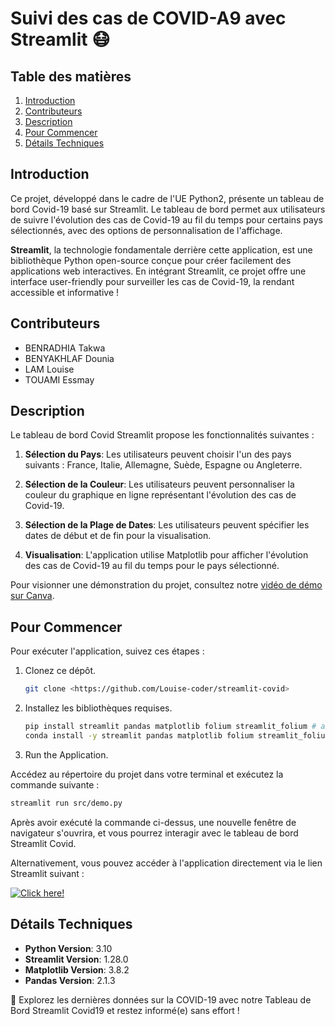 # Suivi des cas de COVID-A9 avec Streamlit 😷

## Table des matières
1. [Introduction](#introduction)
2. [Contributeurs](#project-contributors)
3. [Description](#project-description)
4. [Pour Commencer](#getting-started)
5. [Détails Techniques](#technical-details)


## Introduction
Ce projet, développé dans le cadre de l'UE Python2, présente un tableau de bord Covid-19 basé sur Streamlit. Le tableau de bord permet aux utilisateurs de suivre l'évolution des cas de Covid-19 au fil du temps pour certains pays sélectionnés, avec des options de personnalisation de l'affichage. 

**Streamlit**, la technologie fondamentale derrière cette application, est une bibliothèque Python open-source conçue pour créer facilement des applications web interactives. En intégrant Streamlit, ce projet offre une interface user-friendly pour surveiller les cas de Covid-19, la rendant accessible et informative !

## Contributeurs
- BENRADHIA Takwa
- BENYAKHLAF Dounia
- LAM Louise
- TOUAMI Essmay

## Description
Le tableau de bord Covid Streamlit propose les fonctionnalités suivantes :

1. **Sélection du Pays**: Les utilisateurs peuvent choisir l'un des pays suivants : France, Italie, Allemagne, Suède, Espagne ou Angleterre.

2. **Sélection de la Couleur**: Les utilisateurs peuvent personnaliser la couleur du graphique en ligne représentant l'évolution des cas de Covid-19.

3. **Sélection de la Plage de Dates**: Les utilisateurs peuvent spécifier les dates de début et de fin pour la visualisation.

4. **Visualisation**:  L'application utilise Matplotlib pour afficher l'évolution des cas de Covid-19 au fil du temps pour le pays sélectionné.

Pour visionner une démonstration du projet, consultez notre [vidéo de démo sur Canva](https://www.canva.com/design/DAFy1Cxgkag/GLL2fKyUclNy0Ky3sJCWDw/edit?utm_content=DAFy1Cxgkag&utm_campaign=designshare&utm_medium=link2&utm_source=sharebutton).


## Pour Commencer
Pour exécuter l'application, suivez ces étapes :

1. Clonez ce dépôt.
   ```bash
   git clone <https://github.com/Louise-coder/streamlit-covid>
   ```

2. Installez les bibliothèques requises.
    ```bash
    pip install streamlit pandas matplotlib folium streamlit_folium # avec pip
    conda install -y streamlit pandas matplotlib folium streamlit_folium # avec conda
    ```
3. Run the Application.

Accédez au répertoire du projet dans votre terminal et exécutez la commande suivante :
```bash 
streamlit run src/demo.py
```
Après avoir exécuté la commande ci-dessus, une nouvelle fenêtre de navigateur s'ouvrira, et vous pourrez interagir avec le tableau de bord Streamlit Covid.

Alternativement, vous pouvez accéder à l'application directement via le lien Streamlit suivant :

[![Click here!](https://img.shields.io/badge/Click%20here%21-Open%20Streamlit%20Covid%20Dashboard-blue?style=for-the-badge)]()




## Détails Techniques

- **Python Version**: 3.10
- **Streamlit Version**: 1.28.0
- **Matplotlib Version**: 3.8.2
- **Pandas Version**: 2.1.3



👋 Explorez les dernières données sur la COVID-19 avec notre Tableau de Bord Streamlit Covid19 et restez informé(e) sans effort !

